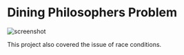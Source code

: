 # Dining Philosophers Problem 
![screenshot](https://travis-ci.org/mgoldsmith1/Concurrency.svg?branch=master)

This project also covered the issue of race conditions.

